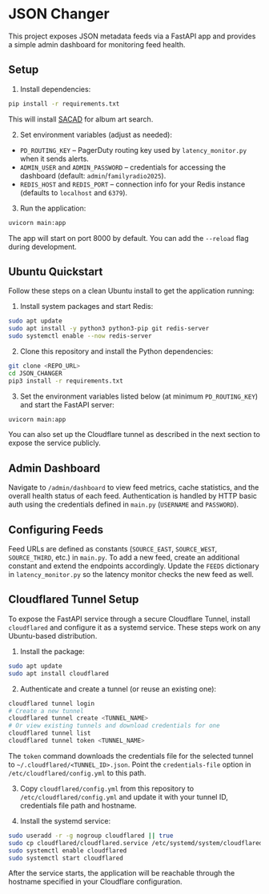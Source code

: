 # JSON Changer

This project exposes JSON metadata feeds via a FastAPI app and provides a simple admin dashboard for monitoring feed health.

## Setup

1. Install dependencies:

```bash
pip install -r requirements.txt
```

This will install [SACAD](https://github.com/desbma/sacad) for album art search.

2. Set environment variables (adjust as needed):

- `PD_ROUTING_KEY` – PagerDuty routing key used by `latency_monitor.py` when it sends alerts.
- `ADMIN_USER` and `ADMIN_PASSWORD` – credentials for accessing the dashboard (default: `admin`/`familyradio2025`).
- `REDIS_HOST` and `REDIS_PORT` – connection info for your Redis instance (defaults to `localhost` and `6379`).

3. Run the application:

```bash
uvicorn main:app
```

The app will start on port 8000 by default. You can add the `--reload` flag during development.

## Ubuntu Quickstart

Follow these steps on a clean Ubuntu install to get the application running:

1. Install system packages and start Redis:

```bash
sudo apt update
sudo apt install -y python3 python3-pip git redis-server
sudo systemctl enable --now redis-server
```

2. Clone this repository and install the Python dependencies:

```bash
git clone <REPO_URL>
cd JSON_CHANGER
pip3 install -r requirements.txt
```

3. Set the environment variables listed below (at minimum `PD_ROUTING_KEY`) and start the FastAPI server:

```bash
uvicorn main:app
```

You can also set up the Cloudflare tunnel as described in the next section to expose the service publicly.

## Admin Dashboard

Navigate to `/admin/dashboard` to view feed metrics, cache statistics, and the overall health status of each feed. Authentication is handled by HTTP basic auth using the credentials defined in `main.py` (`USERNAME` and `PASSWORD`).

## Configuring Feeds

Feed URLs are defined as constants (`SOURCE_EAST`, `SOURCE_WEST`, `SOURCE_THIRD`, etc.) in `main.py`. To add a new feed, create an additional constant and extend the endpoints accordingly. Update the `FEEDS` dictionary in `latency_monitor.py` so the latency monitor checks the new feed as well.

## Cloudflared Tunnel Setup

To expose the FastAPI service through a secure Cloudflare Tunnel, install `cloudflared` and configure it as a systemd service. These steps work on any Ubuntu-based distribution.

1. Install the package:

```bash
sudo apt update
sudo apt install cloudflared
```

2. Authenticate and create a tunnel (or reuse an existing one):
```bash
cloudflared tunnel login
# Create a new tunnel
cloudflared tunnel create <TUNNEL_NAME>
# Or view existing tunnels and download credentials for one
cloudflared tunnel list
cloudflared tunnel token <TUNNEL_NAME>
```

The `token` command downloads the credentials file for the selected tunnel to
`~/.cloudflared/<TUNNEL_ID>.json`. Point the `credentials-file` option in
`/etc/cloudflared/config.yml` to this path.



3. Copy `cloudflared/config.yml` from this repository to `/etc/cloudflared/config.yml` and update it with your tunnel ID, credentials file path and hostname.

4. Install the systemd service:

```bash
sudo useradd -r -g nogroup cloudflared || true
sudo cp cloudflared/cloudflared.service /etc/systemd/system/cloudflared.service
sudo systemctl enable cloudflared
sudo systemctl start cloudflared
```

After the service starts, the application will be reachable through the hostname specified in your Cloudflare configuration.

